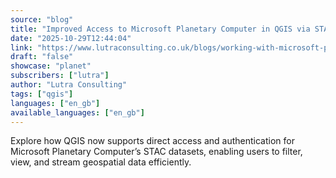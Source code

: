 ```yaml
---
source: "blog"
title: "Improved Access to Microsoft Planetary Computer in QGIS via STAC"
date: "2025-10-29T12:44:04"
link: "https://www.lutraconsulting.co.uk/blogs/working-with-microsoft-planetary-computer?utm_source=qgis"
draft: "false"
showcase: "planet"
subscribers: ["lutra"]
author: "Lutra Consulting"
tags: ["qgis"]
languages: ["en_gb"]
available_languages: ["en_gb"]
---
```


Explore how QGIS now supports direct access and authentication for Microsoft Planetary Computer’s STAC datasets, enabling users to filter, view, and stream geospatial data efficiently.

